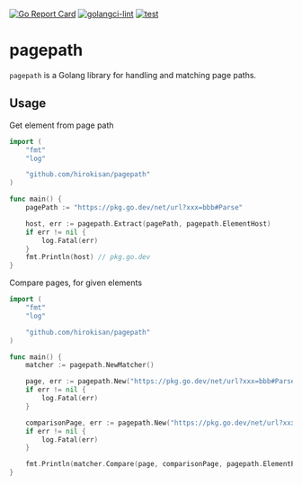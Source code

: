 [![Go Report Card](https://goreportcard.com/badge/github.com/hirokisan/pagepath)](https://goreportcard.com/report/github.com/hirokisan/pagepath)
[![golangci-lint](https://github.com/hirokisan/pagepath/actions/workflows/golangci-lint.yml/badge.svg)](https://github.com/hirokisan/pagepath/actions/workflows/golangci-lint.yml)
[![test](https://github.com/hirokisan/pagepath/actions/workflows/test.yml/badge.svg)](https://github.com/hirokisan/pagepath/actions/workflows/test.yml)

# pagepath

`pagepath` is a Golang library for handling and matching page paths.

## Usage

Get element from page path

```go
import (
	"fmt"
	"log"

	"github.com/hirokisan/pagepath"
)

func main() {
	pagePath := "https://pkg.go.dev/net/url?xxx=bbb#Parse"

	host, err := pagepath.Extract(pagePath, pagepath.ElementHost)
	if err != nil {
		log.Fatal(err)
	}
	fmt.Println(host) // pkg.go.dev
}
```

Compare pages, for given elements

```go
import (
	"fmt"
	"log"

	"github.com/hirokisan/pagepath"
)

func main() {
	matcher := pagepath.NewMatcher()

	page, err := pagepath.New("https://pkg.go.dev/net/url?xxx=bbb#Parse")
	if err != nil {
		log.Fatal(err)
	}

	comparisonPage, err := pagepath.New("https://pkg.go.dev/net/url?xxx=bbb")
	if err != nil {
		log.Fatal(err)
	}

	fmt.Println(matcher.Compare(page, comparisonPage, pagepath.ElementPath)) // true
}
```

